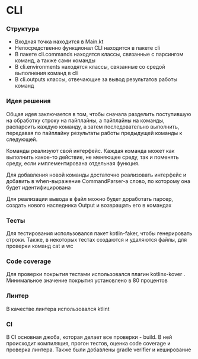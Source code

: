 # CLI

### Структура

- Входная точка находится в Main.kt
- Непосредственно функционал CLI находится в пакете cli
- В пакете cli.commands находятся классы, связанные с парсингом команд, а также сами команды
- В cli.environments находятся классы, связанные со средой выполнения команд в cli
- В cli.outputs классы, отвечающие за вывод результатов работы команд

### Идея решения

Общая идея заключается в том, чтобы сначала разделить поступившую на обработку строку на пайплайны, а пайплайны на команды, распарсить каждую команду, а затем последовательно выполнить, передавая по пайплайну результаты работы предыдущей команды к следующей.

Команды реализуют свой интерфейс. Каждая команда может как выполнить какое-то действие, не меняющее среду, так и поменять среду, если имплементирована отдельная функция.

Для добавления новой команды достаточно реализовать интерфейс и добавить в when-выражение CommandParser-а слово, по которому она будет идентифицирована

Для реализации вывода в файл можно будет доработать парсер, создать нового наследника Output и возвращать его в командах

### Тесты

Для тестирования использовался пакет kotlin-faker, чтобы генерировать строки. Также, в некоторых тестах создаются и удаляются файлы, для проверки команд cat и wc

### Code coverage

Для проверки покрытия тестами использовался плагин kotlinx-kover
. Минимальное значение покрытия установлено в 80 процентов

### Линтер

В качестве линтера использовался ktlint

### CI

В CI основная джоба, которая делает все проверки - build. В ней происходит компиляция, прогон тестов, оценка code coverage и проверка линтера. Также были добавлены gradle verifier и кеширование